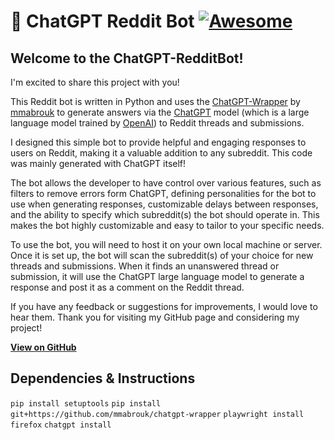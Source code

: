 # 🤖 ChatGPT Reddit Bot [![Awesome](https://cdn.rawgit.com/sindresorhus/awesome/d7305f38d29fed78fa85652e3a63e154dd8e8829/media/badge.svg)](https://github.com/sindresorhus/awesome)

## Welcome to the ChatGPT-RedditBot! 

I'm excited to share this project with you!

This Reddit bot is written in Python and uses the [ChatGPT-Wrapper](https://github.com/mmabrouk/chatgpt-wrapper) by [mmabrouk](https://github.com/mmabrouk/) to generate answers via the [ChatGPT](https://chat.openai.com/chat) model (which is a large language model trained by [OpenAI](https://openai.com)) to Reddit threads and submissions. 

I designed this simple bot to provide helpful and engaging responses to users on Reddit, making it a valuable addition to any subreddit. This code was mainly generated with ChatGPT itself!

The bot allows the developer to have control over various features, such as filters to remove errors form ChatGPT, defining personalities for the bot to use when generating responses, customizable delays between responses, and the ability to specify which subreddit(s) the bot should operate in. This makes the bot highly customizable and easy to tailor to your specific needs.

To use the bot, you will need to host it on your own local machine or server. Once it is set up, the bot will scan the subreddit(s) of your choice for new threads and submissions. When it finds an unanswered thread or submission, it will use the ChatGPT large language model to generate a response and post it as a comment on the Reddit thread.

If you have any feedback or suggestions for improvements, I would love to hear them. 
Thank you for visiting my GitHub page and considering my project!

**[View on GitHub](https://github.com/PopDaddyGames/ChatGPT-RedditBot)**

## Dependencies & Instructions
```pip install setuptools```
```pip install git+https://github.com/mmabrouk/chatgpt-wrapper```
```playwright install firefox```
```chatgpt install```
